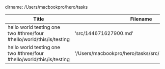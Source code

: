 dirname: /Users/macbookpro/hero/tasks


 Title                                                                            |  Filename
--------------------------------------------------------------------------------- | --------------------------
 hello world testing one two #three/four #hello/world/this/is/testing             |  'src/144671627900.md'
 hello world testing one two #three/four #hello/world/this/is/testing             |  '/Users/macbookpro/hero/tasks/src/144671627900.md'

